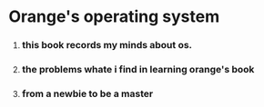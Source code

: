 # Orange's operating system

1. ### **this book records my minds about os.**
2. ### the problems whate i find in learning orange's book
3. ### from a newbie to be a master 






